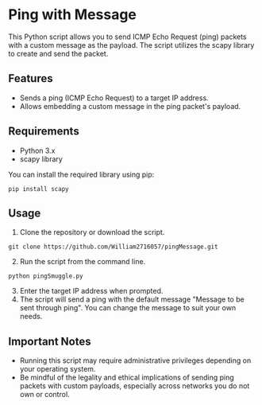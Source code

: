 # Ping with Message
This Python script allows you to send ICMP Echo Request (ping) packets with a custom message as the payload. The script utilizes the scapy library to create and send the packet.

## Features
- Sends a ping (ICMP Echo Request) to a target IP address.
- Allows embedding a custom message in the ping packet's payload.

## Requirements
- Python 3.x
- scapy library

You can install the required library using pip:
```
pip install scapy
```

## Usage
1. Clone the repository or download the script.
```
git clone https://github.com/William2716057/pingMessage.git
```
2. Run the script from the command line.
```
python pingSmuggle.py
```
3. Enter the target IP address when prompted.
4. The script will send a ping with the default message "Message to be sent through ping". You can change the message to suit your own needs.

## Important Notes
- Running this script may require administrative privileges depending on your operating system.
- Be mindful of the legality and ethical implications of sending ping packets with custom payloads, especially across networks you do not own or control.


